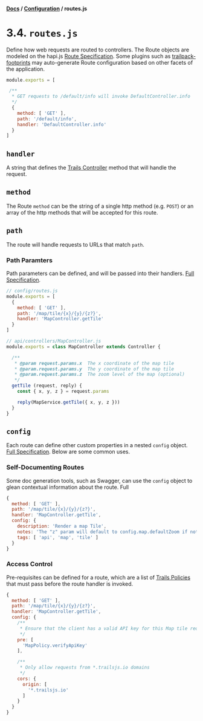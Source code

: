 #### [Docs](../../) / [Configuration](./) / routes.js

# 3.4. `routes.js`

Define how web requests are routed to controllers. The Route objects are modeled on the hapi.js [Route Specification](https://hapijs.com/tutorials/routing). Some plugins such as [trailpack-footprints](https://github.com/trailsjs/trailpack-footprints) may auto-generate Route configuration based on other facets of the application.

```js
module.exports = [

 /**
  * GET requests to /default/info will invoke DefaultController.info
  */
  {
    method: [ 'GET' ],
    path: '/default/info',
    handler: 'DefaultController.info'
  }
]
```

## `handler`

A string that defines the [Trails Controller](../build/controller.md) method that will handle the request.

## `method`

The Route `method` can be the string of a single http method (e.g. `POST`) or an array of the http methods that will be accepted for this route.

## `path`

The route will handle requests to URLs that match `path`.

### Path Paramters

Path parameters can be defined, and will be passed into their handlers. [Full Specification](https://hapijs.com/api#path-parameters).

```js
// config/routes.js
module.exports = [
  {
    method: [ 'GET' ],
    path: '/map/tile/{x}/{y}/{z?}',
    handler: 'MapController.getTile'
  }
]
```

```js
// api/controllers/MapController.js
module.exports = class MapController extends Controller {

  /**
   * @param request.params.x  The x coordinate of the map tile
   * @param.request.params.y  The y coordinate of the map tile
   * @param.request.params.z  The zoom level of the map (optional)
   */
  getTile (request, reply) {
    const { x, y, z } = request.params

    reply(MapService.getTile({ x, y, z }))
  }
}
```

## `config`

Each route can define other custom properties in a nested `config` object. [Full Specification](https://hapijs.com/api#route-options). Below are some common uses.

### Self-Documenting Routes

Some doc generation tools, such as Swagger, can use the `config` object to glean contextual information about the route. Full


```js
{
  method: [ 'GET' ],
  path: '/map/tile/{x}/{y}/{z?}',
  handler: 'MapController.getTile',
  config: {
    description: 'Render a map Tile',
    notes: 'The "z" param will default to config.map.defaultZoom if not given',
    tags: [ 'api', 'map', 'tile' ]
  }
}
```

### Access Control

Pre-requisites can be defined for a route, which are a list of [Trails Policies](../build/policy.md) that must pass before the route handler is invoked.

```js
{
  method: [ 'GET' ],
  path: '/map/tile/{x}/{y}/{z?}',
  handler: 'MapController.getTile',
  config: {
    /**
     * Ensure that the client has a valid API key for this Map tile request
     */
    pre: [
      'MapPolicy.verifyApiKey'
    ],

    /**
     * Only allow requests from *.trailsjs.io domains
     */
    cors: {
      origin: [
        '*.trailsjs.io'
      ]
    }
  }
}
```
